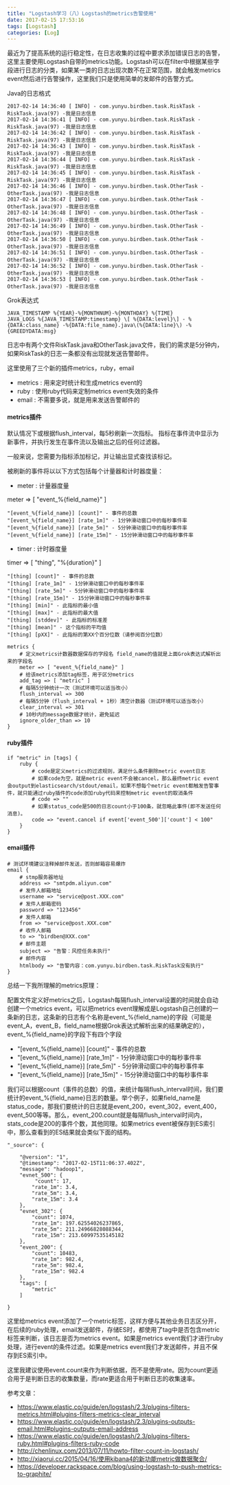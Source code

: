 ```yaml
---
title: "Logstash学习（八）Logstash的metrics告警使用"
date: 2017-02-15 17:53:16
tags: [Logstash]
categories: [Log]
---
```


最近为了提高系统的运行稳定性，在日志收集的过程中要求添加错误日志的告警，这里主要使用Logstash自带的metrics功能。Logstash可以在filter中根据某些字段进行日志的分类，如果某一类的日志出现次数不在正常范围，就会触发metrics event然后进行告警操作，这里我们只是使用简单的发邮件的告警方式。

Java的日志格式

```
2017-02-14 14:36:40 [ INFO] - com.yunyu.birdben.task.RiskTask -RiskTask.java(97) -我是日志信息
2017-02-14 14:36:41 [ INFO] - com.yunyu.birdben.task.RiskTask -RiskTask.java(97) -我是日志信息
2017-02-14 14:36:42 [ INFO] - com.yunyu.birdben.task.RiskTask -RiskTask.java(97) -我是日志信息
2017-02-14 14:36:43 [ INFO] - com.yunyu.birdben.task.RiskTask -RiskTask.java(97) -我是日志信息
2017-02-14 14:36:44 [ INFO] - com.yunyu.birdben.task.RiskTask -RiskTask.java(97) -我是日志信息
2017-02-14 14:36:45 [ INFO] - com.yunyu.birdben.task.RiskTask -RiskTask.java(97) -我是日志信息
2017-02-14 14:36:46 [ INFO] - com.yunyu.birdben.task.OtherTask -OtherTask.java(97) -我是日志信息
2017-02-14 14:36:47 [ INFO] - com.yunyu.birdben.task.OtherTask -OtherTask.java(97) -我是日志信息
2017-02-14 14:36:48 [ INFO] - com.yunyu.birdben.task.OtherTask -OtherTask.java(97) -我是日志信息
2017-02-14 14:36:49 [ INFO] - com.yunyu.birdben.task.OtherTask -OtherTask.java(97) -我是日志信息
2017-02-14 14:36:50 [ INFO] - com.yunyu.birdben.task.OtherTask -OtherTask.java(97) -我是日志信息
2017-02-14 14:36:51 [ INFO] - com.yunyu.birdben.task.OtherTask -OtherTask.java(97) -我是日志信息
2017-02-14 14:36:52 [ INFO] - com.yunyu.birdben.task.OtherTask -OtherTask.java(97) -我是日志信息
2017-02-14 14:36:53 [ INFO] - com.yunyu.birdben.task.OtherTask -OtherTask.java(97) -我是日志信息
```

Grok表达式

```
JAVA_TIMESTAMP %{YEAR}-%{MONTHNUM}-%{MONTHDAY} %{TIME}
JAVA_LOGS %{JAVA_TIMESTAMP:timestamp} \[ %{DATA:level}\] - %{DATA:class_name} -%{DATA:file_name}.java\(%{DATA:line}\) -%{GREEDYDATA:msg}
```

日志中有两个文件RiskTask.java和OtherTask.java文件，我们的需求是5分钟内，如果RiskTask的日志一条都没有出现就发送告警邮件。

这里使用了三个新的插件metrics，ruby，email

- metrics : 用来定时统计和生成metrics event的
- ruby : 使用ruby代码来定制metrics event失效的条件
- email : 不需要多说，就是用来发送告警邮件的

#### metrics插件

默认情况下或根据flush_interval，每5秒刷新一次指标。 指标在事件流中显示为新事件，并执行发生在事件流以及输出之后的任何过滤器。

一般来说，您需要为指标添加标记，并让输出显式查找该标记。

被刷新的事件将以以下方式包括每个计量器和计时器度量：

- meter : 计量器度量

meter => [ "event_%{field_name}" ]

```
"[event_%{field_name}] [count]" - 事件的总数
"[event_%{field_name}] [rate_1m]" - 1分钟滑动窗口中的每秒事件率
"[event_%{field_name}] [rate_5m]" - 5分钟滑动窗口中的每秒事件率
"[event_%{field_name}] [rate_15m]" - 15分钟滑动窗口中的每秒事件率
```

- timer : 计时器度量

timer => [ "thing", "%{duration}" ]

```
"[thing] [count]" - 事件的总数
"[thing] [rate_1m]" - 1分钟滑动窗口中的每秒事件率
"[thing] [rate_5m]" - 5分钟滑动窗口中的每秒事件率
"[thing] [rate_15m]" - 15分钟滑动窗口中的每秒事件率
"[thing] [min]" - 此指标的最小值
"[thing] [max]" - 此指标的最大值
"[thing] [stddev]" - 此指标的标准差
"[thing] [mean]" - 这个指标的平均值
"[thing] [pXX]" - 此指标的第XX个百分位数（请参阅百分位数）
```

```
metrics {
    # 定义metrics计数器数据保存的字段名 field_name的值就是上面Grok表达式解析出来的字段名
    meter => [ "event_%{field_name}" ]
    # 给该metrics添加tag标签，用于区分metrics
    add_tag => [ "metric" ]
    # 每隔5分钟统计一次（测试环境可以适当改小）
    flush_interval => 300
    # 每隔5分钟（flush_interval + 1秒）清空计数器（测试环境可以适当改小）
    clear_interval => 301
    # 10秒内的message数据才统计，避免延迟
    ignore_older_than => 10
}
```

#### ruby插件

```
if "metric" in [tags] {
    ruby {
        # code是定义metrics的过滤规则，满足什么条件删除metric event日志
        # 如果code为空，就是metric event不会被cancel，那么最终metric event会output到elasticsearch/stdout/email，如果不想每个metric event都触发告警事件，就只能通过ruby插件的code添加ruby代码来控制metric event的取消条件
        # code => ""
        # 如果status_code是500的日志count小于100条，就忽略此事件(即不发送任何消息)。
        code => "event.cancel if event['event_500']['count'] < 100"
    }
}
```

#### email插件

```
# 测试环境建议注释掉邮件发送，否则邮箱容易爆炸
email {
    # stmp服务器地址
    address => "smtpdm.aliyun.com"
    # 发件人邮箱地址
    username => "service@post.XXX.com"
    # 发件人邮箱密码
    password => "123456"
    # 发件人邮箱
    from => "service@post.XXX.com"
    # 收件人邮箱
    to => "birdben@XXX.com"
    # 邮件主题
    subject => "告警：风控任务未执行"
    # 邮件内容
    htmlbody => "告警内容：com.yunyu.birdben.task.RiskTask没有执行"
}
```

总结一下我所理解的metrics原理：

配置文件定义好metrics之后，Logstash每隔flush_interval设置的时间就会自动创建一个metrics event，可以把metrics event理解成是Logstash自己创建的一条新的日志，这条新的日志有个名称是event_%{field_name}的字段（可能是event_A，event_B，field_name根据Grok表达式解析出来的结果确定的），event_%{field_name}的字段下有四个字段

- "[event_%{field_name}] [count]" - 事件的总数
- "[event_%{field_name}] [rate_1m]" - 1分钟滑动窗口中的每秒事件率
- "[event_%{field_name}] [rate_5m]" - 5分钟滑动窗口中的每秒事件率
- "[event_%{field_name}] [rate_15m]" - 15分钟滑动窗口中的每秒事件率

我们可以根据count（事件的总数）的值，来统计每隔flush_interval时间，我们要统计的event_%{field_name}日志的数量。举个例子，如果field_name是status_code，那我们要统计的日志就是event_200，event_302，event_400，event_500等等。那么，event_200.count就是每隔flush_interval时间内，stats_code是200的事件个数，其他同理。如果metrics event被保存到ES索引中，那么查看到的ES结果就会类似下面的结构。

```
"_source": {

    "@version": "1",
    "@timestamp": "2017-02-15T11:06:37.402Z",
    "message": "hadoop1",
    "evnet_500": {
		 "count": 17,
	    "rate_1m": 3.4,
	    "rate_5m": 3.4,
	    "rate_15m": 3.4
    },
    "evnet_302": {
	    "count": 1074,
	    "rate_1m": 197.62554026237865,
	    "rate_5m": 211.24966828088344,
	    "rate_15m": 213.60997535145182
    },
    "event_200": {
	    "count": 10483,
	    "rate_1m": 982.4,
	    "rate_5m": 982.4,
	    "rate_15m": 982.4
    },
    "tags": [
        "metric"
    ]

}
```

这里给metrics event添加了一个metric标签，这样方便与其他业务日志区分开，在后续的ruby处理，email发送邮件，存储ES时，都使用了tag中是否包含metric标签来判断，该日志是否为metrics event。如果是metrics event我们才进行ruby处理，进行event的条件过滤。如果是metrics event我们才发送邮件，并且不保存到ES索引中。

这里我建议使用event.count来作为判断依据，而不是使用rate。因为count更适合用于是判断日志的收集数量，而rate更适合用于判断日志的收集速率。


参考文章：

- https://www.elastic.co/guide/en/logstash/2.3/plugins-filters-metrics.html#plugins-filters-metrics-clear_interval
- https://www.elastic.co/guide/en/logstash/2.3/plugins-outputs-email.html#plugins-outputs-email-address
- https://www.elastic.co/guide/en/logstash/2.3/plugins-filters-ruby.html#plugins-filters-ruby-code
- http://chenlinux.com/2013/07/11/howto-filter-count-in-logstash/
- http://xiaorui.cc/2015/04/16/使用kibana4的新功能metric做数据聚合/
- https://developer.rackspace.com/blog/using-logstash-to-push-metrics-to-graphite/